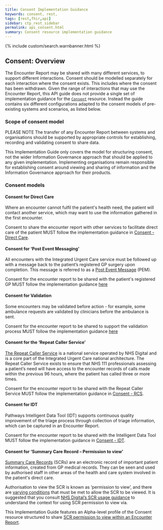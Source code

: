 ```yaml
---
title: Consent Implementation Guidance
keywords: consent, rest,
tags: [rest,fhir,api]
sidebar: ctp_rest_sidebar
permalink: api_consent.html
summary: Consent resource implementation guidance
---
```


{% include custom/search.warnbanner.html %}

## Consent: Overview ##

The Encounter Report may be shared with many different services, to support different interactions.  Consent should be modelled separately for each interaction where the consent exists.  This includes where the consent has been withdrawn.  Given the range of interactions that may use the Encounter Report, this API guide does not provide a single set of implementation guidance for the <a href="http://hl7.org/fhir/stu3/consent.html">`Consent`</a>
 resource. Instead the guide contains six different configurations adapted to the consent models of pre-existing systems and scenarios, as listed below.

### Scope of consent model ###

PLEASE NOTE
The transfer of any Encounter Report between systems and organisations should be supported by appropriate controls for establishing, recording and validating consent to share data. 

This Implementation Guide only covers the model for structuring consent, not the wider Information Governance approach that should be applied to any given implementation. Implementing organisations remain responsible for establishing consent around viewing and sharing of information and the Information Governance approach for their products.

### Consent models ###

#### Consent for Direct Care ####

Where an encounter cannot fulfil the patient's health need, the patient will contact another service, which may want to use the information gathered in the first encounter.  

Consent to share the encounter report with other services to facilitate direct care of the patient MUST follow the implementation guidance in [Consent - Direct Care](api_consent_direct_care.html).


#### Consent for ‘Post Event Messaging’ ####

All encounters with the Integrated Urgent Care service must be followed up with a message back to the patient’s registered GP surgery upon completion. This message is referred to as a <a href="https://developer.nhs.uk/apis/uec-tech-standards/post_event_messaging.html">Post Event Message</a> (PEM). 

Consent for the encounter report to be shared with the patient's registered GP MUST follow the implementation guidance [here](api_consent_pem.html)


#### Consent for Validation ####
Some encounters may be validated before action - for example, some ambulance requests are validated by clinicians before the ambulance is sent.  

Consent for the encounter report to be shared to support the validation process MUST follow the implementation guidance [here](api_consent_validation.html)


#### Consent for the ‘Repeat Caller Service’ ####
<a href="https://developer.nhs.uk/apis/uec-tech-standards/repeat_caller_service.html">The Repeat Caller Service</a> is a national service operated by NHS Digital and is a core part of the Integrated Urgent Care national architecture.
The Repeat Caller Service exists to ensure that NHS 111 professionals assessing a patient’s need will have access to the encounter records of calls made within the previous 96 hours, where the patient has called three or more times.

Consent for the encounter report to be shared with the Repeat Caller Service MUST follow the implementation guidance in [Consent - RCS](api_consent_rcs.html).

#### Consent for IDT ####
Pathways Intelligent Data Tool (IDT) supports continuous quality improvement of the triage process through collection of triage information, which can be captured in an Encounter Report.

Consent for the encounter report to be shared with the Intelligent Data Tool MUST follow the implementation guidance in [Consent - IDT](api_consent_idt.html).


#### Consent for ‘Summary Care Record – Permission to view’ ####

<a href="https://digital.nhs.uk/services/summary-care-records-scr">Summary Care Records</a> (SCRs) are an electronic record of important patient information, created from GP medical records. They can be seen and used by authorised staff in other areas of the health and care system involved in the patient's direct care.

Authorisation to view the SCR is known as ‘permission to view’, and there are <a href="https://digital.nhs.uk/services/summary-care-records-scr/viewing-summary-care-records-scr#viewing-the-scr">varying conditions</a> that must be met to allow the SCR to be viewed. It is suggested that you consult <a href="https://digital.nhs.uk/services/summary-care-records-scr#using-scr">NHS Digital’s SCR usage guidance</a> to understand the context for using SCR permission to view via.

This Implementation Guide features an Alpha-level profile of the Consent resource structured to share [SCR permission to view within an Encounter Report](api_consent_scr_ptv.html).

